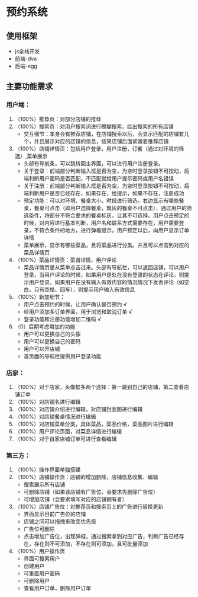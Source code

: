 # 预约系统
## 使用框架
* js全栈开发
* 前端-dva
* 后端-egg
## 主要功能需求
### 用户端：
1. （100%）推荐页：对部分店铺的推荐
2. （100%）搜索页：对用户搜索词进行模糊搜索，给出搜索的所有店铺
    - 交互细节：本身会有推荐店铺，在店铺搜索以后，会显示匹配的店铺有几个，并且展示对应的店铺的信息，结果店铺后面紧跟着推荐店铺
3. （100%）店铺详情页：包括用户登录，用户注册，订餐（通过对环境的筛选）,菜单展示
    - 头部有导航条，可以跳转回主界面，可以进行用户注册登录。
    - 关于登录：前端部分判断输入框是否为空，为空时登录按钮不可按动，后端判断用户密码是否匹配，不匹配就给用户提示密码或用户名错误
    - 关于注册：前端部分判断输入框是否为空，为空时登录按钮不可按动，后端判断用户是否已经存在，如果存在，给提示，如果不存在，注册成功
    - 预定功能：可以对环境、餐桌大小、时段进行筛选。右边显示有哪些餐桌，餐桌可点击（即用户选择餐桌，飘灰的餐桌不可点击），通过用户的筛选条件，将部分不符合要求的餐桌标灰，让其不可选择。用户点击预定的时候，对内容进行基本判断，用户名和联系方式需要存在，用户需要登录，不符合条件的地方，进行弹框提示。用户预定以后，向用户显示订单详情
    - 菜单展示，显示有哪些菜品，且将菜品进行分类。并且可以点击到对应的菜品详情页
4. （100%）菜品详情页：菜谱详情，用户评论
    - 菜品详情页是从菜单点击过来。头部有导航栏，可以返回店铺，可以用户登录，当用户评论的时候，如果用户是处在没有登录的状态在评论，则提示用户登录，如果用户在没有输入有效内容的情况情况下发表评论（如空白。只有空格、回车），则提示用户输入有效信息
5. （100%）新加细节：
    - 用户点击预约的时候，让用户确认是否预约 √
    - 给用户添加多订单界面，用于浏览和取消订单 √
    - 登录功能和注册功能增加二维码 √
6. （0）后期考虑增加的功能
    - 用户可以更换自己的头像 
    - 用户可以更换自己的密码 
    - 用户可以开店铺
    - 首页面的导航栏提供用户登录功能
### 店家：
1. （100%）对于店家，头像框多两个选择：第一跳到自己的店铺，第二查看店铺订单
2. （100%）对店铺名进行编辑
3. （100%）对店铺介绍进行编辑，对店铺封面图进行编辑
4. （100%）对店铺餐桌情况进行编辑
5. （100%）对店铺菜单分类，具体菜品，菜品价格，菜品图片进行编辑
6. （100%）用户评论页面，对菜品详情进行编辑
7. （100%）对于自家店铺订单可进行查看编辑
### 第三方：
1. （100%）操作界面单独搭建
2. （100%）店铺操作页：店铺的增加删除，店铺信息收集、编辑
    - 搜索展示所有店铺
    - 可删除店铺（如果该店铺有广告位，会要求先删除广告位）
    - 可增加店铺（会要求填写对应的店铺拥有者）
3. （100%）店铺广告位：对推荐页和搜索页上的广告进行替换更新
    - 界面显示目前广告位的店铺
    - 店铺之间可以拖拽来改变优先级
    - 广告位可删除
    - 点击增加广告位，出现弹框，通过搜索拿到对应广告，判断广告已经存在，存在则不可添加，不存在则可添加，且可批量添加
4. （100%）用户操作页
    - 界面可搜索用户
    - 创建用户
    - 可重置用户密码
    - 可删除用户
    - 查看用户订单，删除用户订单